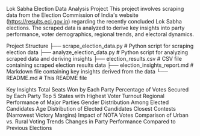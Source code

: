 Lok Sabha Election Data Analysis Project
This project involves scraping data from the Election Commission of India's website (https://results.eci.gov.in) regarding the recently concluded Lok Sabha elections. The scraped data is analyzed to derive key insights into party performance, voter demographics, regional trends, and electoral dynamics.

Project Structure
├── scrape_election_data.py    # Python script for scraping election data
├── analyze_election_data.py   # Python script for analyzing scraped data and deriving insights
├── election_results.csv       # CSV file containing scraped election results data
├── election_insights_report.md   # Markdown file containing key insights derived from the data
└── README.md                  # This README file

Key Insights
Total Seats Won by Each Party
Percentage of Votes Secured by Each Party
Top 5 States with Highest Voter Turnout
Regional Performance of Major Parties
Gender Distribution Among Elected Candidates
Age Distribution of Elected Candidates
Closest Contests (Narrowest Victory Margins)
Impact of NOTA Votes
Comparison of Urban vs. Rural Voting Trends
Changes in Party Performance Compared to Previous Elections
